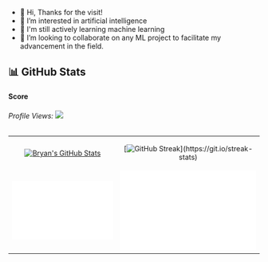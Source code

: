 - 👋 Hi, Thanks for the visit!
- 👀 I’m interested in artificial intelligence
- 🌱 I'm still actively learning machine learning
- 💞️ I’m looking to collaborate on any ML project to facilitate my advancement in the field.

<!---
Mach-Levi/Mach-Levi is a ✨ special ✨ repository because its `README.md` (this file) appears on your GitHub profile.
You can click the Preview link to take a look at your changes.
--->

## 📊 GitHub Stats
#### Score
<h6 >Profile Views: <img src="https://profile-counter.glitch.me/Mach-Levi/count.svg" width="150px"/></h6>
<table>
  <tr>
    <td align="center">
    <a href="https://github.com/Mach-Levi/Mach-Levi">
      <img align="center" src="https://github-readme-stats.vercel.app/api?username=Mach-Levi&show_icons=true&line_height=27&count_private=true&title_color=f48c06&text_color=c9cacc&icon_color=2bbc8a&bg_color=000000" alt="Bryan's GitHub Stats"/>
    </a>
    </td>
    <td align="center">

[![GitHub Streak](https://github-readme-streak-stats.herokuapp.com/?user=Mach-Levi&theme=highcontrast&layout=compa")](https://git.io/streak-stats)
    
<!--     </td> -->
  </tr>
  <tr>
<a href="https://github.com/Mach-Levi/Repo_languages">
  <td align="center">
<img src="https://github.com/Mach-Levi/Repo_languages/blob/master/generated/overview.svg#gh-dark-mode-only" />
  </td>
  <td align="center">
<img src="https://github.com/Mach-Levi/Repo_languages/blob/master/generated/languages.svg#gh-dark-mode-only" />
  </td>
</a>
  </tr>
</table>
